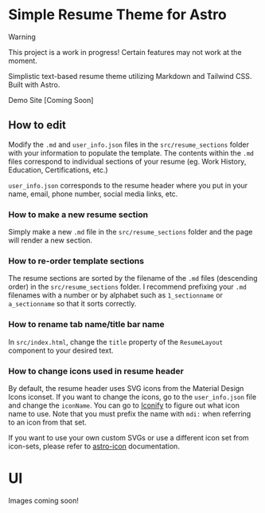 # Simple Resume Theme for Astro

> [!WARNING]
> This project is a work in progress! Certain features may not work at the moment.

Simplistic text-based resume theme utilizing Markdown and Tailwind CSS. Built with Astro.

Demo Site [Coming Soon]

## How to edit
Modify the `.md` and `user_info.json` files in the ``src/resume_sections`` folder with your information to populate the template. The contents within the `.md` files correspond to individual sections of your resume (eg. Work History, Education, Certifications, etc.)

`user_info.json` corresponds to the resume header where you put in your name, email, phone number, social media links, etc.

### How to make a new resume section
Simply make a new `.md` file in the `src/resume_sections` folder and the page will render a new section.

### How to re-order template sections
The resume sections are sorted by the filename of the `.md` files (descending order) in the ``src/resume_sections`` folder. I recommend prefixing your `.md` filenames with a number or by alphabet such as `1_sectionname` or `a_sectionname` so that it sorts correctly.

### How to rename tab name/title bar name
In ``src/index.html``, change the `title` property of the `ResumeLayout` component to your desired text.

### How to change icons used in resume header
By default, the resume header uses SVG icons from the Material Design Icons iconset. If you want to change the icons, go to the `user_info.json` file and change the `iconName`. You can go to [Iconify](https://icon-sets.iconify.design/mdi/) to figure out what icon name to use. Note that you must prefix the name with `mdi:` when referring to an icon from that set.

If you want to use your own custom SVGs or use a different icon set from icon-sets, please refer to [astro-icon](https://github.com/natemoo-re/astro-icon?tab=readme-ov-file#usage) documentation.

# UI
Images coming soon!